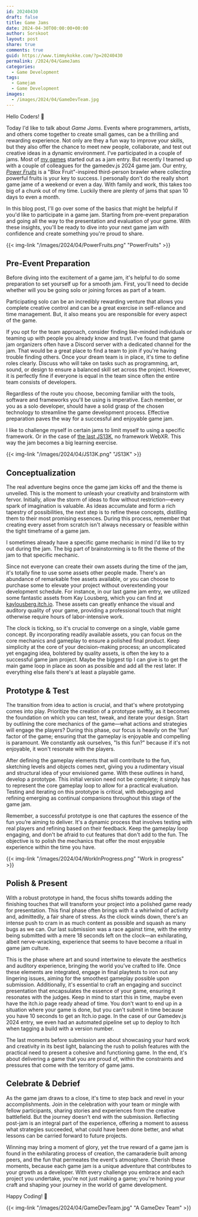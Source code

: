 ```yaml
---
id: 20240430
draft: false
title: Game Jams
date: 2024-04-30T00:00:00+00:00
author: Sorskoot
layout: post
share: true
comments: true
guid: https://www.timmykokke.com/?p=20240430
permalink: /2024/04/GameJams
categories:
  - Game Development
tags:
  - Gamejam
  - Game Development
images:
  - /images/2024/04/GameDevTeam.jpg
---
```


Hello Coders! 👾

Today I'd like to talk about _Game Jams_. Events where programmers, artists, and others come together to create small games, can be a thrilling and rewarding experience. Not only are they a fun way to improve your skills, but they also offer the chance to meet new people, collaborate, and test out creative ideas in a dynamic environment. I've participated in a couple of jams. Most of [my games](/#games) started out as a jam entry. But recently I teamed up with a couple of colleagues for the gamedev.js 2024 game jam. Our entry, *[Power Fruits](https://wonderlandengine.itch.io/power-fruits)* is a "Blox Fruit"-inspired third-person brawler where collecting powerful fruits is your key to success. I personally don't do the really short game jame of a weekend or even a day. With family and work, this takes too big of a chunk out of my time. Luckily there are plenty of jams that span 10 days to even a month.

In this blog post, I'll go over some of the basics that might be helpful if you'd like to participate in a game jam. Starting from pre-event preparation and going all the way to the presentation and evaluation of your game. With these insights, you'll be ready to dive into your next game jam with confidence and create something you're proud to share.

{{< img-link "/images/2024/04/PowerFruits.png" "PowerFruits" >}}

## Pre-Event Preparation

Before diving into the excitement of a game jam, it's helpful to do some preparation to set yourself up for a smooth jam. First, you'll need to decide whether will you be going solo or joining forces as part of a team.

Participating solo can be an incredibly rewarding venture that allows you complete creative control and can be a great exercise in self-reliance and time management. But, it also means you are responsible for every aspect of the game.

If you opt for the team approach, consider finding like-minded individuals or teaming up with people you already know and trust. I've found that game jam organizers often have a Discord server with a dedicated channel for the jam. That would be a great place to find a team to join if you're having trouble finding others. Once your dream team is in place, it's time to define roles clearly. Discuss who will take on tasks such as programming, art, sound, or design to ensure a balanced skill set across the project. However, it is perfectly fine if everyone is equal in the team since often the entire team consists of developers.

Regardless of the route you choose, becoming familiar with the tools, software and frameworks you'll be using is imperative. Each member, or you as a solo developer, should have a solid grasp of the chosen technology to streamline the game development process. Effective preparation paves the way for a successful and enjoyable game jam.

I like to challenge myself in certain jams to limit myself to using a specific framework. Or in the case of [the last JS13K](https://js13kgames.com/entries/castle-defender-vr), no framework WebXR. This way the jam becomes a big learning exercise.

{{< img-link "/images/2024/04/JS13K.png" "JS13K" >}}

## Conceptualization 

The real adventure begins once the game jam kicks off and the theme is unveiled. This is the moment to unleash your creativity and brainstorm with fervor. Initially, allow the storm of ideas to flow without restriction—every spark of imagination is valuable. As ideas accumulate and form a rich tapestry of possibilities, the next step is to refine these concepts, distilling them to their most promising essences. During this process, remember that creating every asset from scratch isn't always necessary or feasible within the tight timeframe of a game jam.

I sometimes already have a specific game mechanic in mind I'd like to try out during the jam. The big part of brainstorming is to fit the theme of the jam to that specific mechanic. 

Since not everyone can create their own assets during the time of the jam, it's totally fine to use some assets other people made. There's an abundance of remarkable free assets available, or you can choose to purchase some to elevate your project without overextending your development schedule. For instance, in our last game jam entry, we utilized some fantastic assets from Kay Lousberg, which you can find at [kaylousberg.itch.io](https://kaylousberg.itch.io/). These assets can greatly enhance the visual and auditory quality of your game, providing a professional touch that might otherwise require hours of labor-intensive work.

The clock is ticking, so it's crucial to converge on a single, viable game concept. By incorporating readily available assets, you can focus on the core mechanics and gameplay to ensure a polished final product. Keep simplicity at the core of your decision-making process; an uncomplicated yet engaging idea, bolstered by quality assets, is often the key to a successful game jam project. Maybe the biggest tip I can give is to get the main game loop in place as soon as possible and add all the rest later. If everything else fails there's at least a playable game. 

## Prototype & Test 

The transition from idea to action is crucial, and that's where prototyping comes into play. Prioritize the creation of a prototype swiftly, as it becomes the foundation on which you can test, tweak, and iterate your design. Start by outlining the core mechanics of the game—what actions and strategies will engage the players? During this phase, our focus is heavily on the 'fun' factor of the game; ensuring that the gameplay is enjoyable and compelling is paramount. We constantly ask ourselves, "Is this fun?" because if it's not enjoyable, it won't resonate with the players.

After defining the gameplay elements that will contribute to the fun, sketching levels and objects comes next, giving you a rudimentary visual and structural idea of your envisioned game. With these outlines in hand, develop a prototype. This initial version need not be complete; it simply has to represent the core gameplay loop to allow for a practical evaluation. Testing and iterating on this prototype is critical, with debugging and refining emerging as continual companions throughout this stage of the game jam.

Remember, a successful prototype is one that captures the essence of the fun you’re aiming to deliver. It's a dynamic process that involves testing with real players and refining based on their feedback. Keep the gameplay loop engaging, and don't be afraid to cut features that don't add to the fun. The objective is to polish the mechanics that offer the most enjoyable experience within the time you have.

{{< img-link "/images/2024/04/WorkInProgress.png" "Work in progress" >}}

## Polish & Present

With a robust prototype in hand, the focus shifts towards adding the finishing touches that will transform your project into a polished game ready for presentation. This final phase often brings with it a whirlwind of activity and, admittedly, a fair share of stress. As the clock winds down, there's an intense push to cram in as much content as possible and squash as many bugs as we can. Our last submission was a race against time, with the entry being submitted with a mere 18 seconds left on the clock—an exhilarating, albeit nerve-wracking, experience that seems to have become a ritual in game jam culture.

This is the phase where art and sound intertwine to elevate the aesthetics and auditory experience, bringing the world you've crafted to life. Once these elements are integrated, engage in final playtests to iron out any lingering issues, aiming for the smoothest gameplay possible upon submission. Additionally, it's essential to craft an engaging and succinct presentation that encapsulates the essence of your game, ensuring it resonates with the judges. Keep in mind to start this in time, maybe even have the itch.io page ready ahead of time. You don't want to end up in a situation where your game is done, but you can't submit in time because you have 10 seconds to get an Itch.io page. In the case of our Gamedev.js 2024 entry, we even had an automated pipeline set up to deploy to Itch when tagging a build with a version number.

The last moments before submission are about showcasing your hard work and creativity in its best light, balancing the rush to polish features with the practical need to present a cohesive and functioning game. In the end, it's about delivering a game that you are proud of, within the constraints and pressures that come with the territory of game jams.

## Celebrate & Debrief

As the game jam draws to a close, it's time to step back and revel in your accomplishments. Join in the celebration with your team or mingle with fellow participants, sharing stories and experiences from the creative battlefield. But the journey doesn't end with the submission. Reflecting post-jam is an integral part of the experience, offering a moment to assess what strategies succeeded, what could have been done better, and what lessons can be carried forward to future projects.

Winning may bring a moment of glory, yet the true reward of a game jam is found in the exhilarating process of creation, the camaraderie built among peers, and the fun that permeates the event's atmosphere. Cherish these moments, because each game jam is a unique adventure that contributes to your growth as a developer. With every challenge you embrace and each project you undertake, you're not just making a game; you're honing your craft and shaping your journey in the world of game development.

Happy Coding! 🚀

{{< img-link "/images/2024/04/GameDevTeam.jpg" "A GameDev Team" >}}